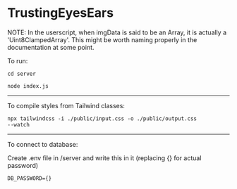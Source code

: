 # TrustingEyesEars

NOTE: In the userscript, when imgData is said to be an Array, it is actually a 'Uint8ClampedArray'. This might be worth naming properly in the documentation at some point.


To run:

<code>cd server</code>

<code>node index.js </code>

---

To compile styles from Tailwind classes:

<code>npx tailwindcss -i ./public/input.css -o ./public/output.css --watch</code>

---

To connect to database:

Create .env file in /server and write this in it (replacing {} for actual password)

<code>DB_PASSWORD={}</code>
